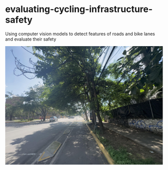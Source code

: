 # evaluating-cycling-infrastructure-safety
Using computer vision models to detect features of roads and bike lanes and evaluate their safety


<img src="./preview.jpeg">
